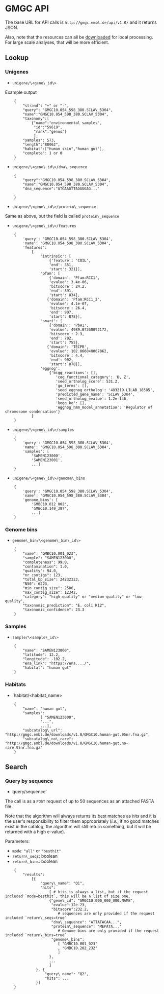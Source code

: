 # GMGC API

The base URL for API calls is `http://gmgc.embl.de/api/v1.0/` and it returns JSON.

Also, note that the resources can all be [downloaded](/download.cgi) for local
processing. For large scale analyses, that will be more efficient.

## Lookup

### Unigenes

- `unigene/\<gene\_id\>`

Example output

```
    {
        "strand": "+" or "-",
        "query": "GMGC10.054_598_380.SCLAV_5304",
        "name":"GMGC10.054_598_380.SCLAV_5304",
        "taxonomy":[
            {"name":"environmental samples",
             "id":"59619",
             "rank":"genus"}
             ],
        "samples": 573,
        "length":"88062",
        "habitat":["human skin","human gut"],
        "complete": 1 or 0
    }
```

- `unigene/\<gene\_id\>/dna\_sequence`

```
    {
        "query":"GMGC10.054_598_380.SCLAV_5304",
        "name":"GMGC10.054_598_380.SCLAV_5304",
        "dna_sequence":"ATGAAGTTAGGGGAG..."

    }
```

- `unigene/\<gene\_id\>/protein\_sequence`

Same as above, but the field is called `protein\_sequence`


- `unigene/\<gene\_id\>/features`

```
    {
        'query': 'GMGC10.054_598_380.SCLAV_5304',
        'name': 'GMGC10.054_598_380.SCLAV_5304',
        'features':
            {
                'intrinsic': [
                    {'feature': 'COIL',
                    'end': 351,
                    'start': 321}],
                'pfam': [
                    {'domain': 'Pfam:RCC1',
                    'evalue': 3.4e-06,
                    'bitscore': 24.2,
                    'end': 891,
                    'start': 834},
                   {'domain': 'Pfam:RCC1_2',
                    'evalue': 4.1e-07,
                    'bitscore': 26.4,
                    'end': 907,
                    'start': 878}],
                'smart': [
                    {'domain': 'PbH1',
                    'evalue': 4989.07360092172,
                    'bitscore': 2.3,
                    'end': 782,
                    'start': 755},
                   {'domain': 'TECPR',
                    'evalue': 102.066040067862,
                    'bitscore': 4.4,
                    'end': 902,
                    'start': 870}],
                'eggnog':
                    {'bigg_reactions': [],
                       'cog_functional_category': 'D, Z',
                       'seed_ortholog_score': 531.2,
                       'go_terms': [],
                       'seed_eggnog_ortholog': '483219.LILAB_18585',
                       'predicted_gene_name': 'SCLAV_5304',
                       'seed_ortholog_evalue': 1.2e-146,
                       'kegg_ko': [],
                       'eggnog_hmm_model_annotation': 'Regulator of chromosome condensation'}
            }
    }
```

- `unigene/\<gene\_id\>/samples`

```
    {
        'query': 'GMGC10.054_598_380.SCLAV_5304',
        'name': 'GMGC10.054_598_380.SCLAV_5304',
        'samples': [
            'SAMEN123000',
            'SAMEN123001',
            ...]
    }
```

- `unigene/\<gene\_id\>/genome\_bins`

```
    {
        'query': 'GMGC10.054_598_380.SCLAV_5304',
        'name': 'GMGC10.054_598_380.SCLAV_5304',
        'genome_bins': [
            'GMBC10.012_002',
            'GMBC10.149_387',
            ...]
    }
```

### Genome bins

- `genome\_bin/\<genome\_bin\_id\>`

```
    {
        "name": "GMBC10.001_023",
        "sample": "SAMEN123000",
        "completeness": 99.0,
        "contamination": 1.0,
        "quality": 94.0,
        "nr_contigs": 123,
        "total_bp_size": 24232323,
        "N50": 6223,
        "min_contig_size": 2506,
        "max_contig_size": 12342,
        "category": "high-quality" or "medium-quality" or "low-quality",
        "taxonomic_prediction": "E. coli K12",
        "taxonomic_confidence": 23.3
    }
```

### Samples

- `sample/\<sample\_id\>`

```
    {
        "name": "SAMEN123000",
        "latitude": 12.2,
        "longitude": -102.2,
        "ena_link": "https://ena..../",
        "habitat": "human gut"
    }
```


### Habitats

- `habitat/\<habitat\_name\>

```
    {
        "name": "human gut",
        "samples":
                [ "SAMEN123000",
                "...",
                ...],
        "subcatalog\_url": "http://gmgc.embl.de/downloads/v1.0/GMGC10.human-gut.95nr.fna.gz",
        "subcatalog\_no\_rare": "http://gmgc.embl.de/downloads/v1.0/GMGC10.human-gut.no-rare.95nr.fna.gz"
    }
```

## Search

### Query by sequence

- query/sequence`

The call is as a `POST` request of up to 50 sequences as an attached FASTA file.

Note that the algorithm will always returns its best matches as _hits_ and it
is the user's responsibility to filter them appropriately (_i.e._, if no good
matches exist in the catalog, the algorithm will still return something, but it
will be returned with a high e-value).

Parameters:

- `mode`: `"all"` or `"besthit"`
- `return\_seqs`: boolean
- `return\_bins`: boolean

```
    {
        "results":
            [{
                "query\_name": "Q1",
                "hits":
                    [ # hits is always a list, but if the request included `mode=besthit`, this will be a list of size one.
                    {"gene\_id": "GMGC10.000_000_000.NAME",
                     "evalue":12e-23,
                     "bitscore":232.2,
                        # sequences are only provided if the request included `return\_seqs=true`
                     "dna\_sequence": "ATTATACAA...",
                     "protein\_sequence": "MEPATA..."
                        # Genome bins are only provided if the request included `return\_bins=true`
                     "genome\_bins":
                        [ "GMBC10.001_023"
                        , "GMBC10.202_232"
                        ]
                    },
                    ...
                    ]
              }, {
                  "query\_name": "Q2",
                  "hits": ...
              }]
    }
```



